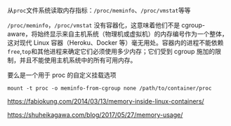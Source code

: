 从`proc`文件系统读取内存指标：`/proc/meminfo`、`/proc/vmstat`等等

`/proc/meminfo`，`/proc/vmstat` 没有容器化，这意味着他们不是 cgroup-aware，将始终显示来自主机系统（物理机或虚拟机）的内存编号作为一个整体，这对现代 Linux 容器（Heroku、Docker 等）毫无用处。容器内的进程不能依赖`free`,`top`和其他进程来确定它们必须使用多少内存；它们受到 cgroup 施加的限制，并且不能使用主机系统中的所有可用内存。

要么是一个用于 proc 的自定义挂载选项

```
mount -t proc -o meminfo-from-cgroup none /path/to/container/proc
```

https://fabiokung.com/2014/03/13/memory-inside-linux-containers/

https://shuheikagawa.com/blog/2017/05/27/memory-usage/